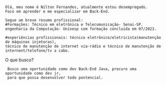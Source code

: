     Olá, meu nome é Nilton Fernandes, atualmente estou desempregado.
    Foco em aprender e me especializar em Back-End.

    Segue um breve resumo profissional:
    #Formações: Técnico em eletrônica e Telecomunicação- Senai-SP.
    engenharia da Computação- Univesp com formação concluida em 07/2023.

    #experiências profissionais: técnico eletrônico/eletricista(manutenção de máquinas injetoras), 
    técnico de manutenção de internet via-rádio e técnico de manutenção de internent/telefone/tv a cabo.


O que busco?
     
     Busco uma oportunidade como dev Back-End Java, procuro uma oportunidade como dev jr,
     para que possa desenvolver todo pontencial.
